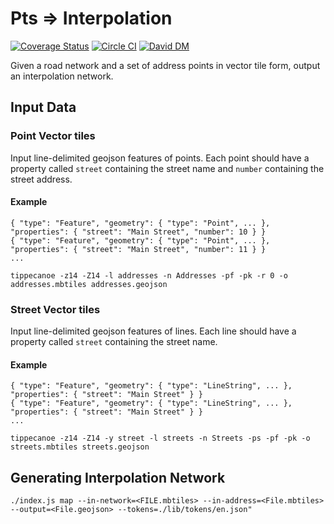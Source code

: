 # Pts => Interpolation

[![Coverage Status](https://coveralls.io/repos/github/ingalls/pt2itp/badge.svg?branch=master)](https://coveralls.io/github/ingalls/pt2itp?branch=master)
[![Circle CI](https://circleci.com/gh/ingalls/pt2itp/tree/master.svg?style=svg)](https://circleci.com/gh/ingalls/pt2itp/tree/master)
[![David DM](https://david-dm.org/ingalls/pt2itp.svg)](https://david-dm.org/ingalls/pt2itp)

Given a road network and a set of address points in vector tile form, output an interpolation network.

## Input Data

### Point Vector tiles

Input line-delimited geojson features of points. Each point should have a property called `street` containing the street name
and `number` containing the street address.

#### Example

```
{ "type": "Feature", "geometry": { "type": "Point", ... }, "properties": { "street": "Main Street", "number": 10 } }
{ "type": "Feature", "geometry": { "type": "Point", ... }, "properties": { "street": "Main Street", "number": 11 } }
...
```

`tippecanoe -z14 -Z14 -l addresses -n Addresses -pf -pk -r 0 -o addresses.mbtiles addresses.geojson`

### Street Vector tiles

Input line-delimited geojson features of lines. Each line should have a property called `street` containing the street name.

#### Example

```
{ "type": "Feature", "geometry": { "type": "LineString", ... }, "properties": { "street": "Main Street" } }
{ "type": "Feature", "geometry": { "type": "LineString", ... }, "properties": { "street": "Main Street" } }
...
```

`tippecanoe -z14 -Z14 -y street -l streets -n Streets -ps -pf -pk -o streets.mbtiles streets.geojson`

## Generating Interpolation Network

```
./index.js map --in-network=<FILE.mbtiles> --in-address=<File.mbtiles> --output=<File.geojson> --tokens=./lib/tokens/en.json"
```
